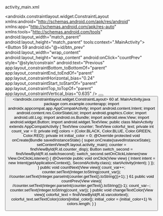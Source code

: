 activity_main.xml
<?xml version="1.0" encoding="utf-8"?>
<androidx.constraintlayout.widget.ConstraintLayout
xmlns:android="http://schemas.android.com/apk/res/android"
xmlns:app="http://schemas.android.com/apk/res-auto"
xmlns:tools="http://schemas.android.com/tools"
android:layout_width="match_parent"
android:layout_height="match_parent"
tools:context=".MainActivity">
<TextView
android:id="@+id/counter_disp"
android:layout_width="wrap_content"
android:layout_height="wrap_content"
android:background="#4587EC"
android:padding="8dp"
android:paddingHorizontal="12dp"
android:text="0"
android:textColor="@color/white"
app:layout_constraintBottom_toBottomOf="parent"
app:layout_constraintEnd_toEndOf="parent"
app:layout_constraintStart_toStartOf="parent"
app:layout_constraintTop_toTopOf="parent"
app:layout_constraintVertical_bias="0.526" />
<TextView
android:layout_width="wrap_content"
android:layout_height="wrap_content"
android:background="#4587EC"
android:padding="4dp"
android:id="@+id/varcolortext"
android:text="Click the buttons below to count"
style="@style/constrain"
android:textColor="@color/white"
app:layout_constraintBottom_toBottomOf="parent"
app:layout_constraintEnd_toEndOf="parent"
app:layout_constraintStart_toStartOf="parent"
app:layout_constraintTop_toTopOf="parent"
app:layout_constraintVertical_bias="0.446" />
<Button
59
android:id="@+id/btn_prev"
android:layout_width="wrap_content"
android:layout_height="wrap_content"
android:onClick="countPrev"
style="@style/constrain"
android:text="Previous"
app:layout_constraintBottom_toBottomOf="parent"
app:layout_constraintEnd_toEndOf="parent"
app:layout_constraintHorizontal_bias="0.24"
app:layout_constraintStart_toStartOf="parent"
app:layout_constraintTop_toTopOf="parent"
app:layout_constraintVertical_bias="0.635" />
<Button
android:id="@+id/btn_next"
android:layout_width="wrap_content"
android:layout_height="wrap_content"
android:onClick="countNext"
style="@style/constrain"
android:text="Next"
app:layout_constraintBottom_toBottomOf="parent"
app:layout_constraintEnd_toEndOf="parent"
app:layout_constraintHorizontal_bias="0.765"
app:layout_constraintStart_toStartOf="parent"
app:layout_constraintTop_toTopOf="parent"
app:layout_constraintVertical_bias="0.635" />
<Button
android:id="@+id/button"
android:layout_width="wrap_content"
android:layout_height="wrap_content"
android:background="#000080"
android:onClick="changeTextColor"
android:text="Change Color"
style="@style/constrain"
android:fontFamily="sans-serif-black"
app:layout_constraintBottom_toBottomOf="parent"
app:layout_constraintEnd_toEndOf="parent"
app:layout_constraintStart_toStartOf="parent"
app:layout_constraintTop_toTopOf="parent"
app:layout_constraintVertical_bias="0.329" />
</androidx.constraintlayout.widget.ConstraintLayout>
60
af. MainActivity.java
package com.example.counterapp;
import androidx.appcompat.app.AppCompatActivity;
import android.content.Intent;
import android.content.res.ColorStateList;
import android.graphics.Color;
import android.util.Log;
import android.os.Bundle;
import android.view.View;
import android.widget.Button;
import android.widget.TextView;
public class MainActivity extends AppCompatActivity {
TextView counter;
TextView colorful_text;
private int count_var = 0;
private int[] colors = {Color.BLACK, Color.BLUE, Color.GREEN,
Color.RED};
private int initial_color = 0;
@Override
protected void onCreate(Bundle savedInstanceState) {
super.onCreate(savedInstanceState);
setContentView(R.layout.activity_main);
counter = findViewById(R.id.counter_disp);
Button switch_second = findViewById(R.id.switchsecond);
switch_second.setOnClickListener(new View.OnClickListener() {
@Override
public void onClick(View view) {
Intent intent = new Intent(getApplicationContext(),
SecondActivity.class);
startActivity(intent);
}
});
}
public void countNext(View view){
count_var++;
counter.setText(Integer.toString(count_var));
//counter.setText(Integer.parseInt(counter.getText().toString())+1);
}
61
public void countPrev(View view){
//counter.setText(Integer.parseInt(counter.getText().toString())-1);
count_var--;
counter.setText(Integer.toString(count_var));
}
public void changeTextColor(View view){
colorful_text = findViewById(R.id.varcolortext);
colorful_text.setTextColor(colors[initial_color]);
initial_color = (initial_color+1) % colors.length;
}
}
